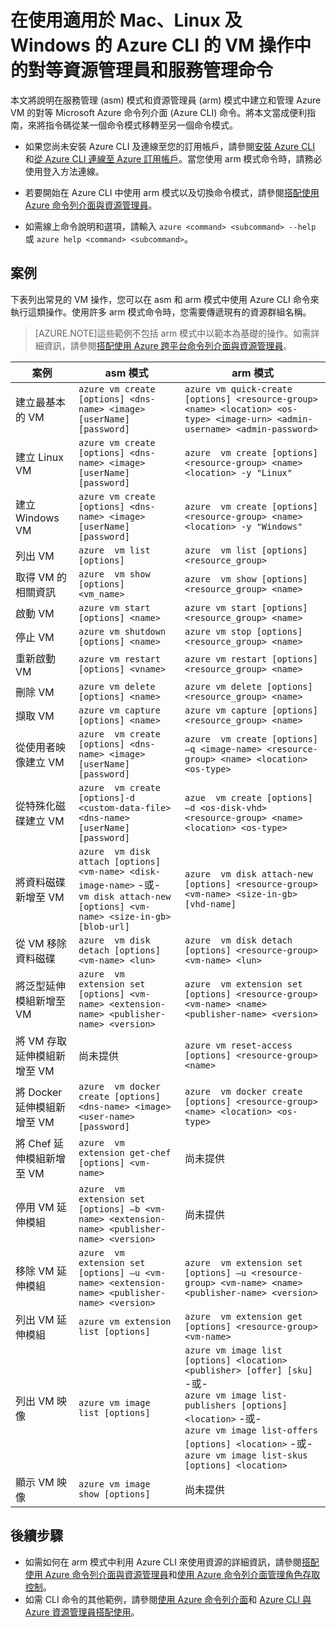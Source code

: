 <properties
	pageTitle="在使用適用於 Mac、Linux 及 Windows 的 Azure CLI 的 VM 操作中的對等資源管理員和服務管理命令"
	description="顯示對等的 Azure CLI 命令，在資源管理員和服務管理模式中建立和管理 Azure VM"
	services="virtual-machines"
	documentationCenter=""
	authors="dlepow"
	manager="timlt"
	editor=""/>

<tags
	ms.service="virtual-machines"
	ms.devlang="na"
	ms.topic="article"
	ms.tgt_pltfrm="command-line-interface"
	ms.workload="infrastructure-services"
	ms.date="04/28/2015"
	ms.author="danlep"/>


# 在使用適用於 Mac、Linux 及 Windows 的 Azure CLI 的 VM 操作中的對等資源管理員和服務管理命令
本文將說明在服務管理 (asm) 模式和資源管理員 (arm) 模式中建立和管理 Azure VM 的對等 Microsoft Azure 命令列介面 (Azure CLI) 命令。將本文當成便利指南，來將指令碼從某一個命令模式移轉至另一個命令模式。

* 如果您尚未安裝 Azure CLI 及連線至您的訂用帳戶，請參閱[安裝 Azure CLI](../xplat-cli-install.md) 和[從 Azure CLI 連線至 Azure 訂用帳戶](../xplat-cli-connect.md)。當您使用 arm 模式命令時，請務必使用登入方法連線。

* 若要開始在 Azure CLI 中使用 arm 模式以及切換命令模式，請參閱[搭配使用 Azure 命令列介面與資源管理員](xplat-cli-azure-resource-manager.md)。

* 如需線上命令說明和選項，請輸入 `azure <command> <subcommand> --help` 或 `azure help <command> <subcommand>`。

## 案例
下表列出常見的 VM 操作，您可以在 asm 和 arm 模式中使用 Azure CLI 命令來執行這類操作。使用許多 arm 模式命令時，您需要傳遞現有的資源群組名稱。

> [AZURE.NOTE]這些範例不包括 arm 模式中以範本為基礎的操作。如需詳細資訊，請參閱[搭配使用 Azure 跨平台命令列介面與資源管理員](xplat-cli-azure-resource-manager.md)。

案例 | asm 模式 | arm 模式
-------------- | ----------- | -------------------------
建立最基本的 VM | `azure vm create [options] <dns-name> <image> [userName] [password]` | `azure vm quick-create [options] <resource-group> <name> <location> <os-type> <image-urn> <admin-username> <admin-password>`
建立 Linux VM | `azure vm create [options] <dns-name> <image> [userName] [password]` | `azure  vm create [options] <resource-group> <name> <location> -y "Linux"`
建立 Windows VM | `azure vm create [options] <dns-name> <image> [userName] [password]` | `azure  vm create [options] <resource-group> <name> <location> -y "Windows"`
列出 VM | `azure  vm list [options]` | `azure  vm list [options] <resource_group>`
取得 VM 的相關資訊 | `azure  vm show [options] <vm_name>` | `azure  vm show [options] <resource_group> <name>`
啟動 VM | `azure vm start [options] <name>` | `azure vm start [options] <resource_group> <name>`
停止 VM | `azure vm shutdown [options] <name>` | `azure vm stop [options] <resource_group> <name>`
重新啟動 VM | `azure vm restart [options] <vname>` | `azure vm restart [options] <resource_group> <name>`
刪除 VM | `azure vm delete [options] <name>` | `azure vm delete [options] <resource_group> <name>`
擷取 VM | `azure vm capture [options] <name>` | `azure vm capture [options] <resource_group> <name>`
從使用者映像建立 VM | `azure  vm create [options] <dns-name> <image> [userName] [password]` | `azure  vm create [options] –q <image-name> <resource-group> <name> <location> <os-type>`
從特殊化磁碟建立 VM | `azure  vm create [options]-d <custom-data-file> <dns-name> [userName] [password]` | `azue  vm create [options] –d <os-disk-vhd> <resource-group> <name> <location> <os-type>`
將資料磁碟新增至 VM | `azure  vm disk attach [options] <vm-name> <disk-image-name>` -或- <br/> `vm disk attach-new [options] <vm-name> <size-in-gb> [blob-url]` | `azure  vm disk attach-new [options] <resource-group> <vm-name> <size-in-gb> [vhd-name]`
從 VM 移除資料磁碟 | `azure  vm disk detach [options] <vm-name> <lun>` | `azure  vm disk detach [options] <resource-group> <vm-name> <lun>`
將泛型延伸模組新增至 VM | `azure  vm extension set [options] <vm-name> <extension-name> <publisher-name> <version>` | `azure  vm extension set [options] <resource-group> <vm-name> <name> <publisher-name> <version>`
將 VM 存取延伸模組新增至 VM | 尚未提供 | `azure vm reset-access [options] <resource-group> <name>`
將 Docker 延伸模組新增至 VM | `azure  vm docker create [options] <dns-name> <image> <user-name> [password]` | `azure  vm docker create [options] <resource-group> <name> <location> <os-type>`
將 Chef 延伸模組新增至 VM | `azure  vm extension get-chef [options] <vm-name>` | 尚未提供
停用 VM 延伸模組 | `azure  vm extension set [options] –b <vm-name> <extension-name> <publisher-name> <version>` | 尚未提供
移除 VM 延伸模組 | `azure  vm extension set [options] –u <vm-name> <extension-name> <publisher-name> <version>` | `azure  vm extension set [options] –u <resource-group> <vm-name> <name> <publisher-name> <version>`
列出 VM 延伸模組 | `azure vm extension list [options]` | `azure  vm extension get [options] <resource-group> <vm-name>`
列出 VM 映像 | `azure vm image list [options]` | `azure vm image list [options] <location> <publisher> [offer] [sku]` -或- <br/> `azure vm image list-publishers [options] <location>` -或- <br/> `azure vm image list-offers [options] <location>` -或- <br/> `azure vm image list-skus [options] <location>`
顯示 VM 映像 | `azure vm image show [options]` | 尚未提供


## 後續步驟

* 如需如何在 arm 模式中利用 Azure CLI 來使用資源的詳細資訊，請參閱[搭配使用 Azure 命令列介面與資源管理員](xplat-cli-azure-resource-manager.md)和[使用 Azure 命令列介面管理角色存取控制](../role-based-access-control-xplat-cli.md)。
* 如需 CLI 命令的其他範例，請參閱[使用 Azure 命令列介面](../virtual-machines-command-line-tools.md)和 [Azure CLI 與 Azure 資源管理員搭配使用](azure-cli-arm-commands.md)。

<!---HONumber=August15_HO6-->